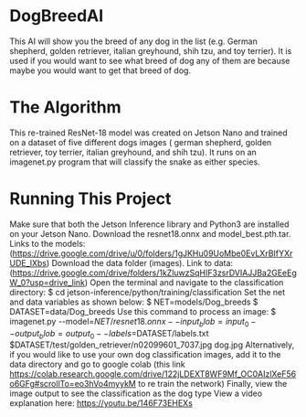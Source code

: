 # DogBreedAI
This AI will show you the breed of any dog in the list (e.g. German shepherd, golden retriever, italian greyhound, shih tzu, and toy terrier). It is used if you would want to see what breed of dog any of them are because maybe you would want to get that breed of dog. 

# The Algorithm
This re-trained ResNet-18 model was created on Jetson Nano and trained on a dataset of five different dogs images ( german shepherd, golden retriever, toy terrier, italian greyhound, and shih tzu). It runs on an imagenet.py program that will classify the snake as either species.

# Running This Project
Make sure that both the Jetson Inference library and Python3 are installed on your Jetson Nano.
Download the resnet18.onnx and model_best.pth.tar. Links to the models: (https://drive.google.com/drive/u/0/folders/1gJKHu09UoMbe0EvLXrBIfYXrUDE_lXbs)
Download the data folder (images). Link to data: (https://drive.google.com/drive/folders/1kZluwzSqHIF3zsrDVIAJJBa2GEeEgW_0?usp=drive_link)
Open the terminal and navigate to the classification directory:
   $ cd jetson-inference/python/training/classification
Set the net and data variables as shown below:
   $ NET=models/Dog_breeds
   $ DATASET=data/Dog_breeds
Use this command to process an image:
   $ imagenet.py --model=$NET/resnet18.onnx --input_blob=input_0 --output_blob=output_0 --labels=$DATASET/labels.txt $DATASET/test/golden_retriever/n02099601_7037.jpg dog.jpg
Alternatively, if you would like to use your own dog classification images, add it to the data directory and go to google colab (this link https://colab.research.google.com/drive/122jLDEXT8WF9Mf_OC0AIzlXeF56o6GFg#scrollTo=eo3hVo4myykM to re train the network)
Finally, view the image output to see the classification as the dog type
View a video explanation here: https://youtu.be/146F73EHEXs

